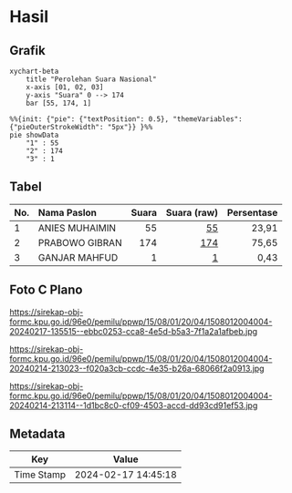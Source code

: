 # Hasil

## Grafik

```mermaid
xychart-beta
    title "Perolehan Suara Nasional"
    x-axis [01, 02, 03]
    y-axis "Suara" 0 --> 174
    bar [55, 174, 1]
```

```mermaid
%%{init: {"pie": {"textPosition": 0.5}, "themeVariables": {"pieOuterStrokeWidth": "5px"}} }%%
pie showData
    "1" : 55
    "2" : 174
    "3" : 1
```

## Tabel

| No. | Nama Paslon    | Suara | Suara (raw) | Persentase |
|:--- |:-------------- | -----:| -----------:| ----------:|
| 1   | ANIES MUHAIMIN | 55    | [55][p-1]   | 23,91      |
| 2   | PRABOWO GIBRAN | 174   | [174][p-2]  | 75,65      |
| 3   | GANJAR MAHFUD  | 1     | [1][p-3]    | 0,43       |


[p-1]: https://github.com/gigit-pemilu/pemilu-2024/blob/main/pilpres/hitung-suara/sub/15-jambi/sub/08-bungo/sub/01-tanah-tumbuh/sub/2004-tanah-tumbuh/sub/004-tps/sub/paslon-1.txt
[p-2]: https://github.com/gigit-pemilu/pemilu-2024/blob/main/pilpres/hitung-suara/sub/15-jambi/sub/08-bungo/sub/01-tanah-tumbuh/sub/2004-tanah-tumbuh/sub/004-tps/sub/paslon-2.txt
[p-3]: https://github.com/gigit-pemilu/pemilu-2024/blob/main/pilpres/hitung-suara/sub/15-jambi/sub/08-bungo/sub/01-tanah-tumbuh/sub/2004-tanah-tumbuh/sub/004-tps/sub/paslon-3.txt

## Foto C Plano

https://sirekap-obj-formc.kpu.go.id/96e0/pemilu/ppwp/15/08/01/20/04/1508012004004-20240217-135515--ebbc0253-cca8-4e5d-b5a3-7f1a2a1afbeb.jpg

https://sirekap-obj-formc.kpu.go.id/96e0/pemilu/ppwp/15/08/01/20/04/1508012004004-20240214-213023--f020a3cb-ccdc-4e35-b26a-68066f2a0913.jpg

https://sirekap-obj-formc.kpu.go.id/96e0/pemilu/ppwp/15/08/01/20/04/1508012004004-20240214-213114--1d1bc8c0-cf09-4503-accd-dd93cd91ef53.jpg


## Metadata

| Key        | Value               |
| ---------- | ------------------- |
| Time Stamp | 2024-02-17 14:45:18 |



